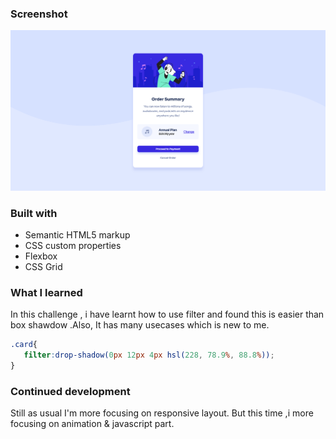 ### Screenshot

![](./screenshot/desktop.png)

### Built with

- Semantic HTML5 markup
- CSS custom properties
- Flexbox
- CSS Grid

### What I learned
In this challenge , i have learnt how to use filter and found this is easier than box shawdow .Also, It has many usecases
which is new to me.

```css
.card{
   filter:drop-shadow(0px 12px 4px hsl(228, 78.9%, 88.8%));
}
```
### Continued development
Still as usual I'm more focusing on responsive layout. But this time ,i more focusing on animation & javascript part.
